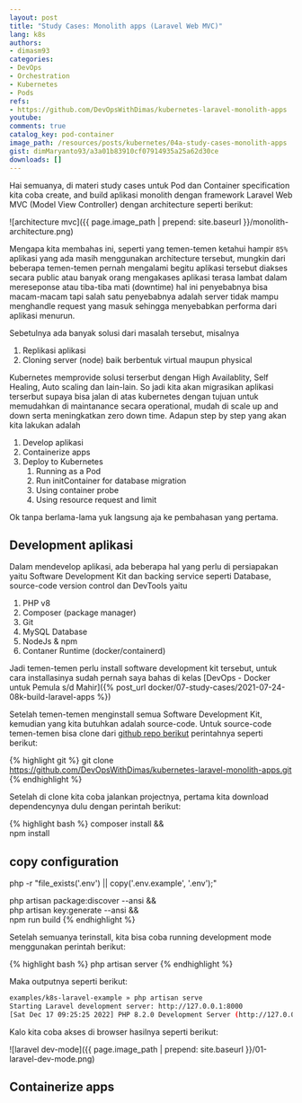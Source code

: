 ```yaml
---
layout: post
title: "Study Cases: Monolith apps (Laravel Web MVC)"
lang: k8s
authors:
- dimasm93
categories:
- DevOps
- Orchestration
- Kubernetes
- Pods
refs: 
- https://github.com/DevOpsWithDimas/kubernetes-laravel-monolith-apps
youtube: 
comments: true
catalog_key: pod-container
image_path: /resources/posts/kubernetes/04a-study-cases-monolith-apps
gist: dimMaryanto93/a3a01b83910cf07914935a25a62d30ce
downloads: []
---
```


Hai semuanya, di materi study cases untuk Pod dan Container specification kita coba create, and build  aplikasi monolith dengan framework Laravel Web MVC (Model View Controller) dengan architecture seperti berikut:

![architecture mvc]({{ page.image_path | prepend: site.baseurl }}/monolith-architecture.png)

Mengapa kita membahas ini, seperti yang temen-temen ketahui hampir `85%` aplikasi yang ada masih menggunakan architecture tersebut, mungkin dari beberapa temen-temen pernah mengalami begitu aplikasi tersebut diakses secara public atau banyak orang mengakases aplikasi terasa lambat dalam mereseponse atau tiba-tiba mati (downtime) hal ini penyebabnya bisa macam-macam tapi salah satu penyebabnya adalah server tidak mampu menghandle request yang masuk sehingga menyebabkan performa dari aplikasi menurun. 

Sebetulnya ada banyak solusi dari masalah tersebut, misalnya 

1. Replikasi aplikasi
2. Cloning server (node) baik berbentuk virtual maupun physical

Kubernetes memprovide solusi terserbut dengan High Availablity, Self Healing, Auto scaling dan lain-lain. So jadi kita akan migrasikan aplikasi terserbut supaya bisa jalan di atas kubernetes dengan tujuan untuk memudahkan di maintanance secara operational, mudah di scale up and down serta meningkatkan zero down time. Adapun step by step yang akan kita lakukan adalah

1. Develop aplikasi
2. Containerize apps
3. Deploy to Kubernetes
    1. Running as a Pod
    2. Run initContainer for database migration
    3. Using container probe
    4. Using resource request and limit

Ok tanpa berlama-lama yuk langsung aja ke pembahasan yang pertama.

<!--more-->

## Development aplikasi

Dalam mendevelop aplikasi, ada beberapa hal yang perlu di persiapakan yaitu Software Development Kit dan backing service seperti Database, source-code version control dan DevTools yaitu

1. PHP v8
2. Composer (package manager)
3. Git
4. MySQL Database
5. NodeJs & npm
6. Contaner Runtime (docker/containerd)

Jadi temen-temen perlu install software development kit tersebut, untuk cara installasinya sudah pernah saya bahas di kelas [DevOps - Docker untuk Pemula s/d Mahir]({% post_url docker/07-study-cases/2021-07-24-08k-build-laravel-apps %})

Setelah temen-temen menginstall semua Software Development Kit, kemudian yang kita butuhkan adalah source-code. Untuk source-code temen-temen bisa clone dari [github repo berikut](https://github.com/DevOpsWithDimas/kubernetes-laravel-monolith-apps) perintahnya seperti berikut:

{% highlight git %}
git clone https://github.com/DevOpsWithDimas/kubernetes-laravel-monolith-apps.git
{% endhighlight %}

Setelah di clone kita coba jalankan projectnya, pertama kita download dependencynya dulu dengan perintah berikut:

{% highlight bash %}
composer install && \
npm install

## copy configuration
php -r "file_exists('.env') || copy('.env.example', '.env');"

php artisan package:discover --ansi && \
php artisan key:generate --ansi && \
npm run build
{% endhighlight %}

Setelah semuanya terinstall, kita bisa coba running development mode menggunakan perintah berikut:

{% highlight bash %}
php artisan server
{% endhighlight %}

Maka outputnya seperti berikut:

```bash
examples/k8s-laravel-example » php artisan serve
Starting Laravel development server: http://127.0.0.1:8000
[Sat Dec 17 09:25:25 2022] PHP 8.2.0 Development Server (http://127.0.0.1:8000) started
```

Kalo kita coba akses di browser hasilnya seperti berikut:

![laravel dev-mode]({{ page.image_path | prepend: site.baseurl }}/01-laravel-dev-mode.png)

## Containerize apps

